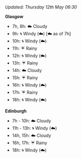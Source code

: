*Updated: Thursday 12th May 06:30*

**Glasgow**

* 7h, 8h: :cloud: Cloudy
* 9h: :cyclone: Windy (:cloud:) [:cloud: as of 7h]
* 10h: :cyclone: Windy (:cloud:)
* 11h: :umbrella: Rainy
* 12h: :cyclone: Windy (:cloud:)
* 13h: :umbrella: Rainy
* 14h: :cloud: Cloudy
* 15h: :umbrella: Rainy
* 16h: :cyclone: Windy (:cloud:)
* 17h: :umbrella: Rainy
* 18h: :cyclone: Windy (:cloud:)

**Edinburgh**

* 7h - 10h: :cloud: Cloudy
* 11h - 13h: :cyclone: Windy (:cloud:)
* 14h, 15h: :cloud: Cloudy
* 16h, 17h: :umbrella: Rainy
* 18h: :cyclone: Windy (:cloud:)
